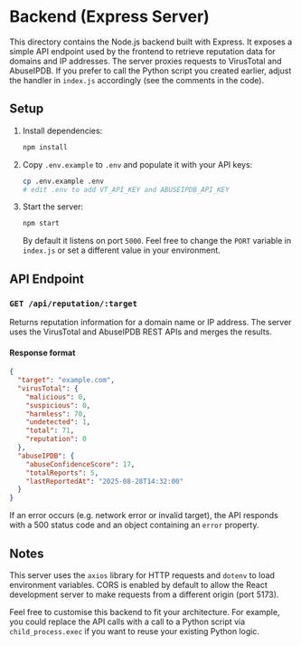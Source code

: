 # Backend (Express Server)

This directory contains the Node.js backend built with Express.  It exposes a
simple API endpoint used by the frontend to retrieve reputation data for
domains and IP addresses.  The server proxies requests to VirusTotal and
AbuseIPDB.  If you prefer to call the Python script you created earlier,
adjust the handler in `index.js` accordingly (see the comments in the code).

## Setup

1. Install dependencies:
   ```bash
   npm install
   ```

2. Copy `.env.example` to `.env` and populate it with your API keys:
   ```bash
   cp .env.example .env
   # edit .env to add VT_API_KEY and ABUSEIPDB_API_KEY
   ```

3. Start the server:
   ```bash
   npm start
   ```
   By default it listens on port `5000`.  Feel free to change the `PORT`
   variable in `index.js` or set a different value in your environment.

## API Endpoint

### `GET /api/reputation/:target`

Returns reputation information for a domain name or IP address.  The server
uses the VirusTotal and AbuseIPDB REST APIs and merges the results.

#### Response format

```json
{
  "target": "example.com",
  "virusTotal": {
    "malicious": 0,
    "suspicious": 0,
    "harmless": 70,
    "undetected": 1,
    "total": 71,
    "reputation": 0
  },
  "abuseIPDB": {
    "abuseConfidenceScore": 17,
    "totalReports": 5,
    "lastReportedAt": "2025-08-28T14:32:00"
  }
}
```

If an error occurs (e.g. network error or invalid target), the API responds
with a 500 status code and an object containing an `error` property.

## Notes

This server uses the `axios` library for HTTP requests and `dotenv` to load
environment variables.  CORS is enabled by default to allow the React
development server to make requests from a different origin (port 5173).

Feel free to customise this backend to fit your architecture.  For example,
you could replace the API calls with a call to a Python script via
`child_process.exec` if you want to reuse your existing Python logic.